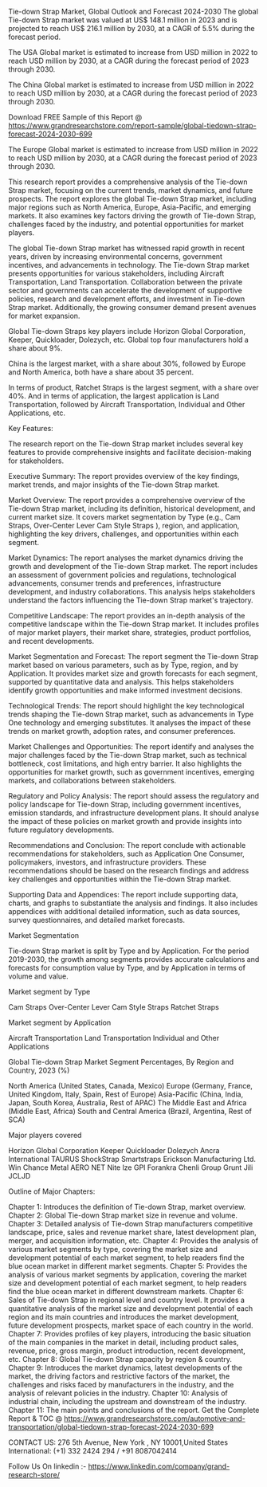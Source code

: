 Tie-down Strap Market, Global Outlook and Forecast 2024-2030
The global Tie-down Strap market was valued at US$ 148.1 million in 2023 and is projected to reach US$ 216.1 million by 2030, at a CAGR of 5.5% during the forecast period.

The USA Global market is estimated to increase from USD million in 2022 to reach USD million by 2030, at a CAGR during the forecast period of 2023 through 2030.

The China Global market is estimated to increase from USD million in 2022 to reach USD million by 2030, at a CAGR during the forecast period of 2023 through 2030.

Download FREE Sample of this Report @ https://www.grandresearchstore.com/report-sample/global-tiedown-strap-forecast-2024-2030-699

The Europe Global market is estimated to increase from USD million in 2022 to reach USD million by 2030, at a CAGR during the forecast period of 2023 through 2030.

This research report provides a comprehensive analysis of the Tie-down Strap market, focusing on the current trends, market dynamics, and future prospects. The report explores the global Tie-down Strap market, including major regions such as North America, Europe, Asia-Pacific, and emerging markets. It also examines key factors driving the growth of Tie-down Strap, challenges faced by the industry, and potential opportunities for market players.

The global Tie-down Strap market has witnessed rapid growth in recent years, driven by increasing environmental concerns, government incentives, and advancements in technology. The Tie-down Strap market presents opportunities for various stakeholders, including Aircraft Transportation, Land Transportation. Collaboration between the private sector and governments can accelerate the development of supportive policies, research and development efforts, and investment in Tie-down Strap market. Additionally, the growing consumer demand present avenues for market expansion.

Global Tie-down Straps key players include Horizon Global Corporation, Keeper, Quickloader, Dolezych, etc. Global top four manufacturers hold a share about 9%.

China is the largest market, with a share about 30%, followed by Europe and North America, both have a share about 35 percent.

In terms of product, Ratchet Straps is the largest segment, with a share over 40%. And in terms of application, the largest application is Land Transportation, followed by Aircraft Transportation, Individual and Other Applications, etc.

Key Features:

The research report on the Tie-down Strap market includes several key features to provide comprehensive insights and facilitate decision-making for stakeholders.

Executive Summary: The report provides overview of the key findings, market trends, and major insights of the Tie-down Strap market.

Market Overview: The report provides a comprehensive overview of the Tie-down Strap market, including its definition, historical development, and current market size. It covers market segmentation by Type (e.g., Cam Straps, Over-Center Lever Cam Style Straps ), region, and application, highlighting the key drivers, challenges, and opportunities within each segment.

Market Dynamics: The report analyses the market dynamics driving the growth and development of the Tie-down Strap market. The report includes an assessment of government policies and regulations, technological advancements, consumer trends and preferences, infrastructure development, and industry collaborations. This analysis helps stakeholders understand the factors influencing the Tie-down Strap market's trajectory.

Competitive Landscape: The report provides an in-depth analysis of the competitive landscape within the Tie-down Strap market. It includes profiles of major market players, their market share, strategies, product portfolios, and recent developments.

Market Segmentation and Forecast: The report segment the Tie-down Strap market based on various parameters, such as by Type, region, and by Application. It provides market size and growth forecasts for each segment, supported by quantitative data and analysis. This helps stakeholders identify growth opportunities and make informed investment decisions.

Technological Trends: The report should highlight the key technological trends shaping the Tie-down Strap market, such as advancements in Type One technology and emerging substitutes. It analyses the impact of these trends on market growth, adoption rates, and consumer preferences.

Market Challenges and Opportunities: The report identify and analyses the major challenges faced by the Tie-down Strap market, such as technical bottleneck, cost limitations, and high entry barrier. It also highlights the opportunities for market growth, such as government incentives, emerging markets, and collaborations between stakeholders.

Regulatory and Policy Analysis: The report should assess the regulatory and policy landscape for Tie-down Strap, including government incentives, emission standards, and infrastructure development plans. It should analyse the impact of these policies on market growth and provide insights into future regulatory developments.

Recommendations and Conclusion: The report conclude with actionable recommendations for stakeholders, such as Application One Consumer, policymakers, investors, and infrastructure providers. These recommendations should be based on the research findings and address key challenges and opportunities within the Tie-down Strap market.

Supporting Data and Appendices: The report include supporting data, charts, and graphs to substantiate the analysis and findings. It also includes appendices with additional detailed information, such as data sources, survey questionnaires, and detailed market forecasts.

Market Segmentation

Tie-down Strap market is split by Type and by Application. For the period 2019-2030, the growth among segments provides accurate calculations and forecasts for consumption value by Type, and by Application in terms of volume and value.

Market segment by Type

Cam Straps
Over-Center Lever Cam Style Straps
Ratchet Straps

Market segment by Application

Aircraft Transportation
Land Transportation
Individual and Other Applications

Global Tie-down Strap Market Segment Percentages, By Region and Country, 2023 (%)

North America (United States, Canada, Mexico)
Europe (Germany, France, United Kingdom, Italy, Spain, Rest of Europe)
Asia-Pacific (China, India, Japan, South Korea, Australia, Rest of APAC)
The Middle East and Africa (Middle East, Africa)
South and Central America (Brazil, Argentina, Rest of SCA)

Major players covered

Horizon Global Corporation
Keeper
Quickloader
Dolezych
Ancra International
TAURUS
ShockStrap
Smartstraps
Erickson Manufacturing Ltd.
Win Chance Metal
AERO NET
Nite lze
GPI Forankra
Chenli Group
Grunt
Jili
JCLJD

Outline of Major Chapters:

Chapter 1: Introduces the definition of Tie-down Strap, market overview.
Chapter 2: Global Tie-down Strap market size in revenue and volume.
Chapter 3: Detailed analysis of Tie-down Strap manufacturers competitive landscape, price, sales and revenue market share, latest development plan, merger, and acquisition information, etc.
Chapter 4: Provides the analysis of various market segments by type, covering the market size and development potential of each market segment, to help readers find the blue ocean market in different market segments.
Chapter 5: Provides the analysis of various market segments by application, covering the market size and development potential of each market segment, to help readers find the blue ocean market in different downstream markets.
Chapter 6: Sales of Tie-down Strap in regional level and country level. It provides a quantitative analysis of the market size and development potential of each region and its main countries and introduces the market development, future development prospects, market space of each country in the world.
Chapter 7: Provides profiles of key players, introducing the basic situation of the main companies in the market in detail, including product sales, revenue, price, gross margin, product introduction, recent development, etc.
Chapter 8: Global Tie-down Strap capacity by region & country.
Chapter 9: Introduces the market dynamics, latest developments of the market, the driving factors and restrictive factors of the market, the challenges and risks faced by manufacturers in the industry, and the analysis of relevant policies in the industry.
Chapter 10: Analysis of industrial chain, including the upstream and downstream of the industry.
Chapter 11: The main points and conclusions of the report.
Get the Complete Report & TOC @ https://www.grandresearchstore.com/automotive-and-transportation/global-tiedown-strap-forecast-2024-2030-699

CONTACT US:
276 5th Avenue, New York , NY 10001,United States
International: (+1) 332 2424 294 / +91 8087042414

Follow Us On linkedin :- https://www.linkedin.com/company/grand-research-store/
